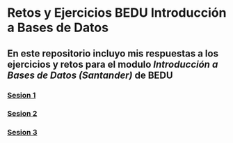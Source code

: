 # Retos y Ejercicios BEDU Introducción a Bases de Datos

## En este repositorio incluyo mis respuestas a los ejercicios y retos para el modulo *Introducción a Bases de Datos (Santander)* de BEDU

### [Sesion 1](./sesion1.md)
### [Sesion 2](./sesion2.md)
### [Sesion 3](./sesion3.md)

